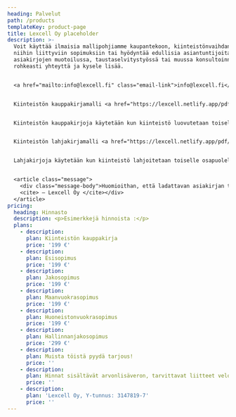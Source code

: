 ```yaml
---
heading: Palvelut
path: /products
templateKey: product-page
title: Lexcell Oy placeholder
description: >-
  Voit käyttää ilmaisia mallipohjiamme kaupantekoon, kiinteistönvaihdantaan,
  niihin liittyviin sopimuksiin tai hyödyntää edullisia asiantuntijoitamme
  asiakirjojen muotoilussa, taustaselvitystyössä tai muussa konsultoinnissa. Ota
  rohkeasti yhteyttä ja kysele lisää.


  <a href="mailto:info@lexcell.fi" class="email-link">info@lexcell.fi</a> tai etunimi.sukunimi@lexcell.fi. Henkilöesittelyn löydät [täältä](https://lexcell.netlify.app/about).  


  Kiinteistön kauppakirjamalli <a href="https://lexcell.netlify.app/pdf/kauppakirja.pdf" target="_blank" class="pdf-link" download>Lataa</a>


  Kiinteistön kauppakirjoja käytetään kun kiinteistö luovutetaan toiselle osapuolelle vastiketta vastaan.


  Kiinteistön lahjakirjamalli <a href="https://lexcell.netlify.app/pdf/lahjakirja.pdf" target="_blank" class="pdf-link" download>Lataa</a>


  Lahjakirjoja käytetään kun kiinteistö lahjoitetaan toiselle osapuolelle ilman vastiketta, esimerkiksi sukulaiselle.


  <article class="message">
  	<div class="message-body">Huomioithan, että ladattavan asiakirjan tietojen käyttäminen ei muodosta toimeksiantosopimusta Lexcell Oy:n ja käyttäjän välille. Tämä tarkoittaa, että Lexcell Oy ei vastaa vahingoista, joita mahdollisesti koituu materiaalin käytöstä. Lexcell Oy vastaa asiakirjoista, jotka on laadittu toimeksiantosuhteessa yhtiön kanssa.<br>
  	<cite> – Lexcell Oy </cite></div>
  </article>
pricing:
  heading: Hinnasto
  description: <p>Esimerkkejä hinnoista :</p>  
  plans:
    - description:
      plan: Kiinteistön kauppakirja
      price: '199 €'    
    - description:
      plan: Esisopimus
      price: '199 €'    
    - description:
      plan: Jakosopimus
      price: '199 €'    
    - description:
      plan: Maanvuokrasopimus
      price: '199 €'    
    - description:
      plan: Huoneistonvuokrasopimus
      price: '199 €'    
    - description:
      plan: Hallinnanjakosopimus
      price: '299 €'    
    - description:
      plan: Muista töistä pyydä tarjous!
      price: ''    
    - description:
      plan: Hinnat sisältävät arvonlisäveron, tarvittavat liitteet veloitetaan erikseen.
      price: ''    
    - description:
      plan: 'Lexcell Oy, Y-tunnus: 3147819-7'
      price: ''
---
```

